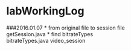 labWorkingLog
=====
###2016.01.07
	* from original file to session file<br>
	getSession.java
	* find bitrateTypes <br>
	bitrateTypes.java video_session
